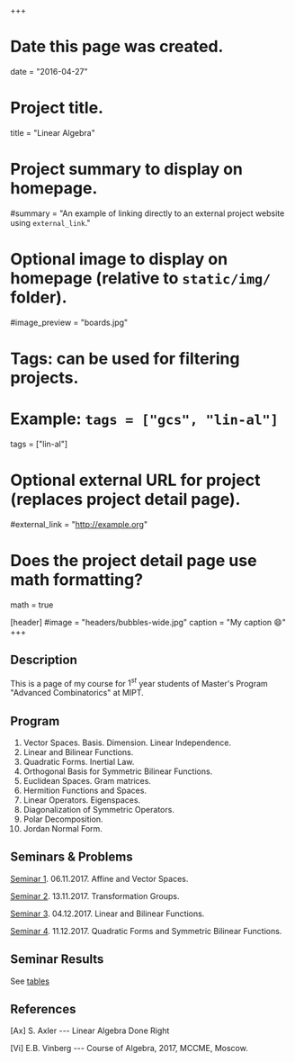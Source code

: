 +++
# Date this page was created.
date = "2016-04-27"

# Project title.
title = "Linear Algebra"

# Project summary to display on homepage.
#summary = "An example of linking directly to an external project website using `external_link`."

# Optional image to display on homepage (relative to `static/img/` folder).
#image_preview = "boards.jpg"

# Tags: can be used for filtering projects.
# Example: `tags = ["gcs", "lin-al"]`
tags = ["lin-al"]

# Optional external URL for project (replaces project detail page).
#external_link = "http://example.org"

# Does the project detail page use math formatting?
math = true

[header]
#image = "headers/bubbles-wide.jpg"
caption = "My caption :smile:"
+++



## Description

This is a page of my course for $1^{st}$ year students of Master's Program "Advanced Combinatorics" at MIPT.

## Program

1. Vector Spaces. Basis. Dimension. Linear Independence.
2. Linear and Bilinear Functions.
3. Quadratic Forms. Inertial Law.
4. Orthogonal Basis for Symmetric Bilinear Functions.
5. Euclidean Spaces. Gram matrices.
6. Hermition Functions and Spaces.
7. Linear Operators. Eigenspaces.
8. Diagonalization of Symmetric Operators.
9. Polar Decomposition.
10. Jordan Normal Form.

## Seminars & Problems

[Seminar 1](Seminar-1.pdf). 06.11.2017. Affine and Vector Spaces. 

[Seminar 2](Seminar-2.pdf). 13.11.2017. Transformation Groups.

[Seminar 3](Seminar-3.pdf). 04.12.2017. Linear and Bilinear Functions. 

[Seminar 4](Seminar-4.pdf). 11.12.2017. Quadratic Forms and Symmetric Bilinear Functions. 

## Seminar Results

See [tables](https://docs.google.com/spreadsheets/d/e/2PACX-1vQOLGqxKyplu5NqZyabV703SO--R-vmxD7ib9NhvgQhKgkJTjRu669pO15qDZ6uEr7ZKiJMjBGc82-6/pubhtml)


## References


[Ax] S. Axler --- Linear Algebra Done Right

[Vi] E.B. Vinberg --- Course of Algebra, 2017, MCCME, Moscow.


